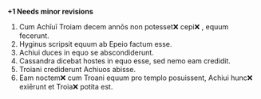 **+1 Needs minor revisions**

1. Cum Achīuī Troiam decem annōs non potesset❌  cepi❌ , equum fecerunt.
2. Hyginus scripsit equum ab Epeio factum esse.
3. Achiui duces in equo se abscondiderunt.
4. Cassandra dicebat hostes in equo esse, sed nemo eam credidit.
5. Troiani crediderunt Achiuos abisse.
6. Eam noctem❌  cum Troani equum pro templo posuissent, Achiui hunc❌  exiērunt et Troia❌  potita est.
